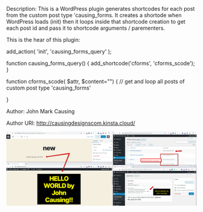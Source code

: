 Description: This is a WordPress plugin generates shortcodes for each post from the custom post type 'causing_forms. It creates a shortode when WordPress loads (init) then it loops inside that shortcode creation to get each post id and pass it to shortcode arguments / parementers.


This is the hear of this plugin:


add_action( 'init', 'causing_forms_query' );

function causing_forms_query() {
 	add_shortcode('cforms', 'cforms_scode'); 
}

function cforms_scode( $attr, $content="") {
	//  get and loop all posts of custom post type 'causing_forms'

}



Author: John Mark Causing

Author URI:  http://causingdesignscom.kinsta.cloud/

![](shortcode-generator-wp-plugin.png)
